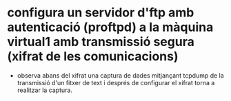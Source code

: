 # configura un servidor d'ftp amb autenticació (proftpd) a la màquina virtual1 amb transmissió segura (xifrat de les comunicacions)

- observa abans del xifrat una captura de dades mitjançant tcpdump de la transmissió d'un fitxer de text i després de configurar el xifrat torna a realitzar la captura.


